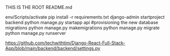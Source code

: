 THIS IS THE ROOT README.md

env/Scripts/activate
pip install -r requirements.txt
django-admin startproject backend
python manage.py startapp api
#provisioning the new database migrations
python manage.py makemigrations 
python manage.py migrate 
python manage.py runserver 

https://github.com/techwithtim/Django-React-Full-Stack-App/blob/main/backend/backend/settings.py